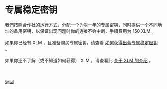 # 专属稳定密钥

我們按照合作社的运行方式，分配一个为期一年的专属密钥，同时提供一个不同地址的备用密钥，以保证出现问题时你的连接不会中断，手續費用为 150 XLM 。
<br><br>
如果你已经有 XLM ，且准备购买专属密钥，请查看 <a href="pay.html">如何获得出蓝专属稳定密钥</a> 。
<br><br>
如果你还不了解（或不知道如何获得） XLM ，请查看此 <a href="xlm.html">关于 XLM 的介绍</a> 。



<br><br><a href="testkey.html">返回</a>
